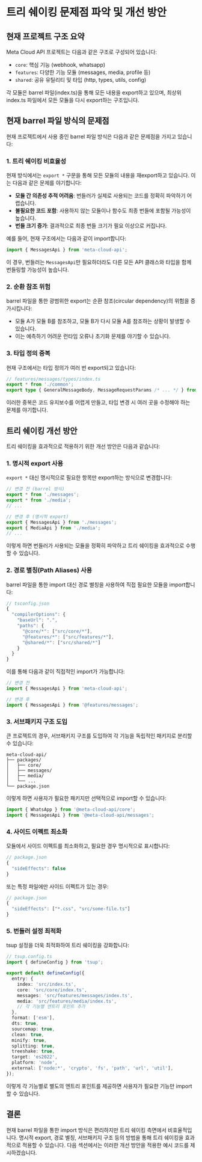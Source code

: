 # 트리 쉐이킹 문제점 파악 및 개선 방안

## 현재 프로젝트 구조 요약

Meta Cloud API 프로젝트는 다음과 같은 구조로 구성되어 있습니다:

- `core`: 핵심 기능 (webhook, whatsapp)
- `features`: 다양한 기능 모듈 (messages, media, profile 등)
- `shared`: 공유 유틸리티 및 타입 (http, types, utils, config)

각 모듈은 barrel 파일(index.ts)을 통해 모든 내용을 export하고 있으며, 최상위 index.ts 파일에서 모든 모듈을 다시 export하는 구조입니다.

## 현재 barrel 파일 방식의 문제점

현재 프로젝트에서 사용 중인 barrel 파일 방식은 다음과 같은 문제점을 가지고 있습니다:

### 1. 트리 쉐이킹 비효율성

현재 방식에서는 `export *` 구문을 통해 모든 모듈의 내용을 재export하고 있습니다. 이는 다음과 같은 문제를 야기합니다:

- **모듈 간 의존성 추적 어려움**: 번들러가 실제로 사용되는 코드를 정확히 파악하기 어렵습니다.
- **불필요한 코드 포함**: 사용하지 않는 모듈이나 함수도 최종 번들에 포함될 가능성이 높습니다.
- **번들 크기 증가**: 결과적으로 최종 번들 크기가 필요 이상으로 커집니다.

예를 들어, 현재 구조에서는 다음과 같이 import합니다:

```typescript
import { MessagesApi } from 'meta-cloud-api';
```

이 경우, 번들러는 `MessagesApi`만 필요하더라도 다른 모든 API 클래스와 타입을 함께 번들링할 가능성이 높습니다.

### 2. 순환 참조 위험

barrel 파일을 통한 광범위한 export는 순환 참조(circular dependency)의 위험을 증가시킵니다:

- 모듈 A가 모듈 B를 참조하고, 모듈 B가 다시 모듈 A를 참조하는 상황이 발생할 수 있습니다.
- 이는 예측하기 어려운 런타임 오류나 초기화 문제를 야기할 수 있습니다.

### 3. 타입 정의 중복

현재 구조에서는 타입 정의가 여러 번 export되고 있습니다:

```typescript
// features/messages/types/index.ts
export * from './common';
export type { GeneralMessageBody, MessageRequestParams /* ... */ } from './common';
```

이러한 중복은 코드 유지보수를 어렵게 만들고, 타입 변경 시 여러 곳을 수정해야 하는 문제를 야기합니다.

## 트리 쉐이킹 개선 방안

트리 쉐이킹을 효과적으로 적용하기 위한 개선 방안은 다음과 같습니다:

### 1. 명시적 export 사용

`export *` 대신 명시적으로 필요한 항목만 export하는 방식으로 변경합니다:

```typescript
// 변경 전 (barrel 방식)
export * from './messages';
export * from './media';
// ...

// 변경 후 (명시적 export)
export { MessagesApi } from './messages';
export { MediaApi } from './media';
// ...
```

이렇게 하면 번들러가 사용되는 모듈을 정확히 파악하고 트리 쉐이킹을 효과적으로 수행할 수 있습니다.

### 2. 경로 별칭(Path Aliases) 사용

barrel 파일을 통한 import 대신 경로 별칭을 사용하여 직접 필요한 모듈을 import합니다:

```typescript
// tsconfig.json
{
  "compilerOptions": {
    "baseUrl": ".",
    "paths": {
      "@core/*": ["src/core/*"],
      "@features/*": ["src/features/*"],
      "@shared/*": ["src/shared/*"]
    }
  }
}
```

이를 통해 다음과 같이 직접적인 import가 가능합니다:

```typescript
// 변경 전
import { MessagesApi } from 'meta-cloud-api';

// 변경 후
import { MessagesApi } from '@features/messages';
```

### 3. 서브패키지 구조 도입

큰 프로젝트의 경우, 서브패키지 구조를 도입하여 각 기능을 독립적인 패키지로 분리할 수 있습니다:

```
meta-cloud-api/
├── packages/
│   ├── core/
│   ├── messages/
│   ├── media/
│   └── ...
└── package.json
```

이렇게 하면 사용자가 필요한 패키지만 선택적으로 import할 수 있습니다:

```typescript
import { WhatsApp } from '@meta-cloud-api/core';
import { MessagesApi } from '@meta-cloud-api/messages';
```

### 4. 사이드 이펙트 최소화

모듈에서 사이드 이펙트를 최소화하고, 필요한 경우 명시적으로 표시합니다:

```typescript
// package.json
{
  "sideEffects": false
}
```

또는 특정 파일에만 사이드 이펙트가 있는 경우:

```typescript
// package.json
{
  "sideEffects": ["*.css", "src/some-file.ts"]
}
```

### 5. 번들러 설정 최적화

tsup 설정을 더욱 최적화하여 트리 쉐이킹을 강화합니다:

```typescript
// tsup.config.ts
import { defineConfig } from 'tsup';

export default defineConfig({
  entry: {
    index: 'src/index.ts',
    core: 'src/core/index.ts',
    messages: 'src/features/messages/index.ts',
    media: 'src/features/media/index.ts',
    // 각 기능별 엔트리 포인트 추가
  },
  format: ['esm'],
  dts: true,
  sourcemap: true,
  clean: true,
  minify: true,
  splitting: true,
  treeshake: true,
  target: 'es2022',
  platform: 'node',
  external: ['node:*', 'crypto', 'fs', 'path', 'url', 'util'],
});
```

이렇게 각 기능별로 별도의 엔트리 포인트를 제공하면 사용자가 필요한 기능만 import할 수 있습니다.

## 결론

현재 barrel 파일을 통한 import 방식은 편리하지만 트리 쉐이킹 측면에서 비효율적입니다. 명시적 export, 경로 별칭, 서브패키지 구조 등의 방법을 통해 트리 쉐이킹을 효과적으로 적용할 수 있습니다. 다음 섹션에서는 이러한 개선 방안을 적용한 예시 코드를 제시하겠습니다.

